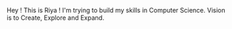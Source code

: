 Hey ! This is Riya !
I'm trying to build my skills in Computer Science. 
Vision is to Create, Explore and Expand. 
